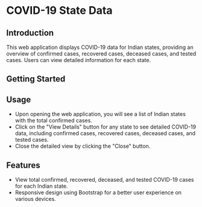 # COVID-19 State Data

## Introduction

This web application displays COVID-19 data for Indian states, providing an overview of confirmed cases, recovered cases, deceased cases, and tested cases. Users can view detailed information for each state.

## Getting Started

## Usage
- Upon opening the web application, you will see a list of Indian states with the total confirmed cases.
- Click on the "View Details" button for any state to see detailed COVID-19 data, including confirmed cases, recovered cases, deceased cases, and tested cases.
- Close the detailed view by clicking the "Close" button.

## Features
- View total confirmed, recovered, deceased, and tested COVID-19 cases for each Indian state.
- Responsive design using Bootstrap for a better user experience on various devices.
  
